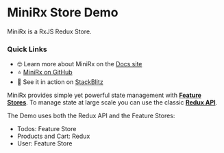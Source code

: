 # MiniRx Store Demo

MiniRx is a RxJS Redux Store.

### Quick Links

-   🤓 Learn more about MiniRx on the [Docs site](https://spierala.github.io/mini-rx-store/)
-   ⭐ [MiniRx on GitHub](https://github.com/spierala/mini-rx-store)
-   🚀 See it in action on [StackBlitz](https://stackblitz.com/edit/mini-rx-angular-todos)

MiniRx provides simple yet powerful state management with **[Feature Stores](https://spierala.github.io/mini-rx-store/docs/fs-quick-start)**.
To manage state at large scale you can use the classic **[Redux API](https://spierala.github.io/mini-rx-store/docs/redux)**.

The Demo uses both the Redux API and the Feature Stores:

-   Todos: Feature Store
-   Products and Cart: Redux
-   User: Feature Store
